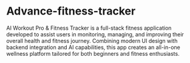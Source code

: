 # Advance-fitness-tracker
AI Workout Pro &amp; Fitness Tracker is a full-stack fitness application developed to assist users in monitoring, managing, and improving their overall health and fitness journey. Combining modern UI design with backend integration and AI capabilities, this app creates an all-in-one wellness platform tailored for both beginners and fitness enthusiasts.
